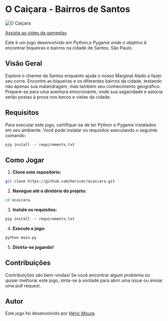 # O Caiçara - Bairros de Santos
![O Caiçara](https://github.com/hericmr/ocaicara/blob/main/screenplay.png?raw=true)

[Assista ao vídeo da gameplay](https://www.youtube.com/watch?v=iNLuEgj2kLI)

Este é um jogo desenvolvido em Python,e Pygame onde o objetivo é encontrar biqueiras e bairros na cidade de Santos, São Paulo.

## Visão Geral

Explore o charme de Santos enquanto ajuda o nosso Marginal Alado a fazer seu corre. Encontre as biqueiras e os diferentes bairros da cidade, testando não apenas sua malandragem, mas também seu conhecimento geográfico. Prepare-se para uma aventura emocionante, onde sua sagacidade e astúcia serão postas à prova nos becos e vielas da cidade.

## Requisitos

Para executar este jogo, certifique-se de ter Python e Pygame instalados em seu ambiente. Você pode instalar os requisitos executando o seguinte comando:

```bash
pip install -r requirements.txt
```

## Como Jogar

1. **Clone este repositório:**

```bash
git clone https://github.com/hericmr/ocaicara.git
```

2. **Navegue até o diretório do projeto:**

```bash
cd ocaicara
```

3. **Instale os requisitos:**

```bash
pip install -r requirements.txt
```

4. **Execute o jogo:**

```bash
python main.py
```

5. **Divirta-se jogando!**

## Contribuições

Contribuições são bem-vindas! 
Se você encontrar algum problema ou quiser melhorar este jogo, sinta-se à vontade para abrir uma issue ou enviar uma pull request.

## Autor

Este jogo foi desenvolvido por [Héric Moura](https://github.com/hericmr).

